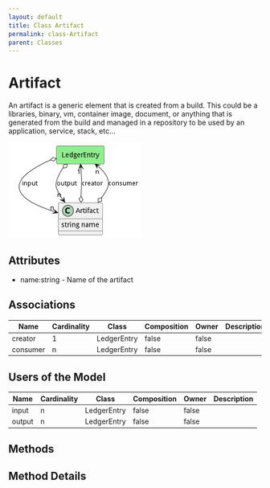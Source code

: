 ```yaml
---
layout: default
title: Class Artifact
permalink: class-Artifact
parent: Classes
---
```


# Artifact

An artifact is a generic element that is created from a build. This could be a libraries, binary, vm, container image, document, or anything that is generated from the build and managed in a repository to be used by an application, service, stack, etc...

![Logical Diagram](./logical.png)

## Attributes

* name:string - Name of the artifact


## Associations

| Name | Cardinality | Class | Composition | Owner | Description |
| --- | --- | --- | --- | --- | --- |
| creator | 1 | LedgerEntry | false | false |  |
| consumer | n | LedgerEntry | false | false |  |



## Users of the Model

| Name | Cardinality | Class | Composition | Owner | Description |
| --- | --- | --- | --- | --- | --- |
| input | n | LedgerEntry | false | false |  |
| output | n | LedgerEntry | false | false |  |





## Methods


<h2>Method Details</h2>
    

